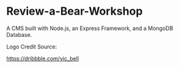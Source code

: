 # Review-a-Bear-Workshop
A CMS built with Node.js, an Express Framework, and a MongoDB Database.

Logo Credit Source: 

https://dribbble.com/vic_bell
